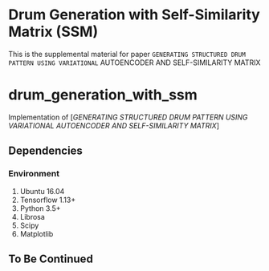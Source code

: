 Drum Generation with Self-Similarity Matrix (SSM)
==================

This is the supplemental material for paper ``GENERATING STRUCTURED DRUM PATTERN USING VARIATIONAL``
AUTOENCODER AND SELF-SIMILARITY MATRIX

# drum_generation_with_ssm
Implementation of [*GENERATING STRUCTURED DRUM PATTERN USING VARIATIONAL AUTOENCODER AND SELF-SIMILARITY MATRIX*]


## Dependencies
### Environment
1. Ubuntu 16.04
2. Tensorflow 1.13+
3. Python 3.5+  
4. Librosa
5. Scipy
6. Matplotlib  

## To Be Continued